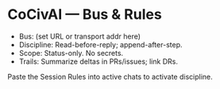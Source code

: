 # CoCivAI — Bus & Rules
- Bus: (set URL or transport addr here)
- Discipline: Read-before-reply; append-after-step.
- Scope: Status-only.  No secrets.
- Trails: Summarize deltas in PRs/issues; link DRs.

Paste the Session Rules into active chats to activate discipline.


